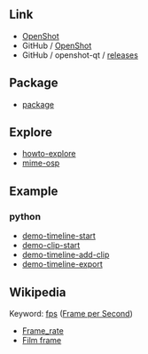 
## Link

* [OpenShot](https://www.openshot.org)
* GitHub / [OpenShot](https://github.com/OpenShot)
* GitHub / openshot-qt / [releases](https://github.com/OpenShot/openshot-qt/releases)

## Package

* [package](package.md)


## Explore

* [howto-explore](howto-explore.md)
* [mime-osp](mime-osp.md)


## Example

### python

* [demo-timeline-start](example/python/timeline/demo-timeline-start)
* [demo-clip-start](example/python/clip/demo-clip-start)
* [demo-timeline-add-clip](example/python/timeline/demo-timeline-add-clip)
* [demo-timeline-export](example/python/timeline/demo-timeline-export)


## Wikipedia

Keyword: [fps](https://www.google.com.tw/search?q=fps) ([Frame per Second](https://www.google.com.tw/search?q=Frame+per+Second))

* [Frame_rate](https://en.wikipedia.org/wiki/Frame_rate)
* [Film frame](https://en.wikipedia.org/wiki/Film_frame)
